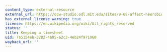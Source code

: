 ```yaml
---
content_type: external-resource
external_url: https://ocw-studio.odl.mit.edu/sites/9-68-affect-neurobiological-psychological-and-sociocultural-counterparts-of-feelings-spring-2013/type/page/edit/ed3f447f-93b2-f94f-d45f-a970e4baff4b/#Syllabus_19
has_external_license_warning: true
license: https://en.wikipedia.org/wiki/All_rights_reserved
status: ''
title: Keeping a timesheet
uid: 7a5154eb-3282-4b95-a2c3-4eb24f971060
wayback_url: ''
---
```


